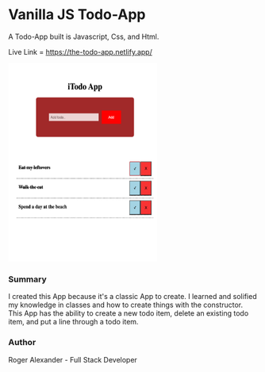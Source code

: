 # Vanilla JS Todo-App

A Todo-App built is Javascript, Css, and Html.

Live Link = https://the-todo-app.netlify.app/

<img src="images/img1.png" width="300" height="400" />

<h3>Summary</h3>
  
I created this App because it's a classic App to create. I learned and solified my knowledge in classes and how to create things with the constructor. This App has the ability to create a new todo item, delete an existing todo item, and put a line through a todo item.

<h3>Author</h3>

Roger Alexander - Full Stack Developer
